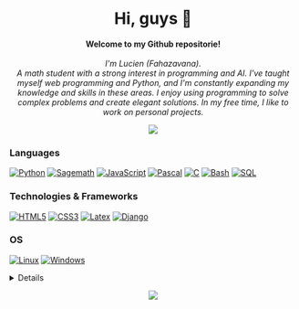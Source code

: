 <h1 align="center">Hi, guys 👋 </h1>
<p align="center">
<b>Welcome to my Github repositorie!</b><br><br>
        <i>I'm Lucien (Fahazavana).<br>
 A math student with a strong interest in programming and AI. I've taught myself web programming and Python, and I'm constantly expanding my knowledge and skills in these areas. I enjoy using programming to solve complex problems and create elegant solutions. In my free time, I like to work on personal projects.</i>
       <br>
</p>

<p align="center">
<img src="http://github-profile-summary-cards.vercel.app/api/cards/profile-details?username=Fahazavana&theme=transparent" />
</p>

### Languages
[![Python](https://img.shields.io/badge/python-inactive?style=for-the-badge&logo=python)](https://github.com/Fahazavana)
[![Sagemath](https://img.shields.io/badge/sagemath-inactive?style=for-the-badge&logo=sagemath)](https://github.com/Fahazavana)
[![JavaScript](https://img.shields.io/badge/javascript-inactive?style=for-the-badge&logo=javascript)](https://github.com/Fahazavana)
[![Pascal](https://img.shields.io/badge/pascal-inactive?style=for-the-badge&logo=pascal)](https://github.com/Fahazavana)
[![C](https://img.shields.io/badge/c-inactive?style=for-the-badge&logo=c)](https://github.com/Fahazavana)
[![Bash](https://img.shields.io/badge/bash-inactive?style=for-the-badge&logo=gnu-bash&logoColor=inactive)](https://github.com/Fahazavana)
[![SQL](https://img.shields.io/badge/sql-inactive?style=for-the-badge&logo=mysql)](https://github.com/Fahazavana)
### Technologies & Frameworks
[![HTML5](https://img.shields.io/badge/html5-inactive?style=for-the-badge&logo=html5)](https://hub.docker.com/u/Fahazavana)
[![CSS3](https://img.shields.io/badge/css3-inactive?style=for-the-badge&logo=css3)](https://hub.docker.com/u/Fahazavana)
[![Latex](https://img.shields.io/badge/latex-inactive?style=for-the-badge&logo=latex)](https://github.com/Fahazavana)
[![Django](https://img.shields.io/badge/django-inactive?style=for-the-badge&logo=django)](https://github.com/Fahazavana)
### OS
[![Linux](https://img.shields.io/badge/linux-inactive?style=for-the-badge&logo=Linux)](https://github.com/Fahazavana)
[![Windows](https://img.shields.io/badge/Windows-inactive?style=for-the-badge&logo=Windows)](https://github.com/Fahazavana)
<details>
<p align="center"> 
<img src="https://github-readme-streak-stats.herokuapp.com/?user=Fahazavana&hide_border=true&card_width=338&theme=transparent" /><img src="https://github-readme-stats.vercel.app/api?username=Fahazavana&hide_border=true&show_icons=true"/> <br>
<img src="https://github-readme-stats.vercel.app/api/top-langs/?username=Fahazavana&langs_count=10&exclude_repo=&hide=vim%20script,cmake,makefile,batchfile,emacs%20lisp&layout=default&card_width=699&hide_border=true&theme=transparent" />
</p>
</details>

<p align="center">
  <a href="https://github.com/Fahazavana">
    <img src="https://komarev.com/ghpvc/?username=Fahazavana&color=blue&style=flat)" />
  </a>
</p>
